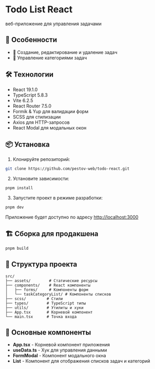 # Todo List React

веб-приложение для управления задачами

## 🚀 Особенности

- 📝 Создание, редактирование и удаление задач
- 📁 Управление категориями задач

## 🛠 Технологии

- React 19.1.0
- TypeScript 5.8.3
- Vite 6.2.5
- React Router 7.5.0
- Formik & Yup для валидации форм
- SCSS для стилизации
- Axios для HTTP-запросов
- React Modal для модальных окон

## 📦 Установка

1. Клонируйте репозиторий:

```bash
git clone https://github.com/pestov-web/todo-react.git
```

2. Установите зависимости:

```bash
pnpm install
```

3. Запустите проект в режиме разработки:

```bash
pnpm dev
```

Приложение будет доступно по адресу [http://localhost:3000](http://localhost:3000)

## 🏗 Сборка для продакшена

```bash
pnpm build
```

## 📁 Структура проекта

```
src/
├── assets/        # Статические ресурсы
├── components/    # React компоненты
│   ├── forms/     # Компоненты форм
│   └── taskCategoryList/ # Компоненты списков
├── scss/         # Стили
├── types/        # TypeScript типы
├── utils/        # Утилиты и хуки
├── App.tsx       # Корневой компонент
└── main.tsx      # Точка входа
```

## 🔧 Основные компоненты

- **App.tsx** - Корневой компонент приложения
- **useData.ts** - Хук для управления данными
- **FormModal** - Компонент модального окна
- **List** - Компонент для отображения списков задач и категорий
